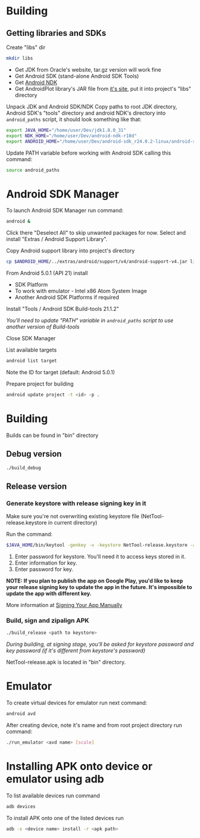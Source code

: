 # Building

## Getting libraries and SDKs

Create "libs" dir

``` bash
mkdir libs
```

* Get JDK from Oracle's website, tar.gz version will work fine
* Get Android SDK (stand-alone Android SDK Tools)
* Get [Android NDK](https://developer.android.com/tools/sdk/ndk/index.html)
* Get AndroidPlot library's JAR file from [it's site](http://androidplot.com/download/), put it into project's "libs" directory

Unpack JDK and Android SDK/NDK
Copy paths to root JDK directory, Android SDK's "tools" directory and android NDK's directory into `android_paths` script, it should look something like that:

``` bash
export JAVA_HOME="/home/user/Dev/jdk1.8.0_31"
export NDK_HOME="/home/user/Dev/android-ndk-r10d"
export ANDROID_HOME="/home/user/Dev/android-sdk_r24.0.2-linux/android-sdk-linux/tools"
```

Update PATH variable before working with Android SDK calling this command:

``` bash
source android_paths
```

# Android SDK Manager

To launch Android SDK Manager run command:

``` bash
android &
```

Click there "Deselect All" to skip unwanted packages for now. Select and install "Extras / Android Support Library".

Copy Android support library into project's directory

``` bash
cp $ANDROID_HOME/../extras/android/support/v4/android-support-v4.jar libs/
```

From Android 5.0.1 (API 21) install

* SDK Platform
* To work with emulator - Intel x86 Atom System Image
* Another Android SDK Platforms if required

Install "Tools / Android SDK Build-tools 21.1.2"

*You'll need to update "PATH" variable in `android_paths` script to use another version of Build-tools*

Close SDK Manager

List available targets

``` bash
android list target
```

Note the ID for target (default: Android 5.0.1)

Prepare project for building

``` bash
android update project -t <id> -p .
```

# Building

Builds can be found in "bin" directory

## Debug version

``` bash
./build_debug
```

## Release version

### Generate keystore with release signing key in it

Make sure you're not overwriting existing keystore file (NetTool-release.keystore in current directory)

Run the command:

``` bash
$JAVA_HOME/bin/keytool -genkey -v -keystore NetTool-release.keystore -alias NetTool-key -keyalg RSA -keysize 2048 -validity 10000
```

1. Enter password for keystore. You'll need it to access keys stored in it.
2. Enter information for key.
3. Enter password for key.

**NOTE: If you plan to publish the app on Google Play, you'd like to keep your release signing key to update the app in the future. It's impossible to update the app with different key.**

More information at [Signing Your App Manually](http://developer.android.com/tools/publishing/app-signing.html#signing-manually)

### Build, sign and zipalign APK

``` bash
./build_release <path to keystore>
```

*During building, at signing stage, you'll be asked for keystore password and key password (if it's different from keystore's password)*

NetTool-release.apk is located in "bin" directory.

# Emulator

To create virtual devices for emulator run next command:

``` bash
android avd
```

After creating device, note it's name and from root project directory run command:

``` bash
./run_emulator <avd name> [scale]
```

# Installing APK onto device or emulator using adb

To list available devices run command

``` bash
adb devices
```

To install APK onto one of the listed devices run

``` bash
adb -s <device name> install -r <apk path>
```
